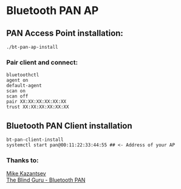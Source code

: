 # Bluetooth PAN AP

## PAN Access Point installation:  

`./bt-pan-ap-install`  

### Pair client and connect:  
`bluetoothctl`  
`agent on`  
`default-agent`  
`scan on`  
`scan off`  
`pair XX:XX:XX:XX:XX:XX`  
`trust XX:XX:XX:XX:XX:XX`  

## Bluetooth PAN Client installation  

`bt-pan-client-install`  
`systemctl start pan@00:11:22:33:44:55 ## <- Address of your AP`  



### Thanks to:  
[Mike Kazantsev](http://blog.fraggod.net/2015/03/28/bluetooth-pan-network-setup-with-bluez-5x.html)  
[The Blind Guru - Bluetooth PAN](https://blind.guru/tag/bluetooth-pan.html)  
